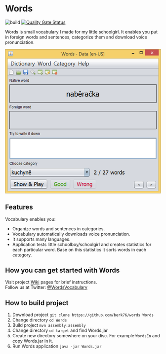 # Words

![build](https://github.com/berk76/words/workflows/build/badge.svg) [![Quality Gate Status](https://sonarcloud.io/api/project_badges/measure?project=berk76_words&metric=alert_status)](https://sonarcloud.io/dashboard?id=berk76_words)  

Words is small vocabulary I made for my little schoolgirl. It enables you put in foreign words and sentences, categorize them and download voice pronunciation. 

![Words.png](doc/Words.png)
  
## Features

Vocabulary enables you:

* Organize words and sentences in categories.
* Vocabulary automatically downloads voice pronunciation.
* It supports many languages.
* Application tests little schoolboy/schoolgirl and creates statistics for each particular word. Base on this statistics it sorts words in each category.

## How you can get started with Words

Visit project [Wiki](https://github.com/berk76/words/wiki) pages for brief instructions.  
Follow us at Twitter: [@WordsVocabulary](https://twitter.com/WordsVocabulary)

## How to build project

 1. Download project `git clone https://github.com/berk76/words Words`
 1. Change directory `cd Words`
 1. Build project `mvn assembly:assembly`
 1. Change directory `cd target` and find Words.jar
 1. Create new directory somewhere on your disc. For example `WordsEn` and copy Words.jar in it. 
 1. Run Words application `java -jar Words.jar`
 